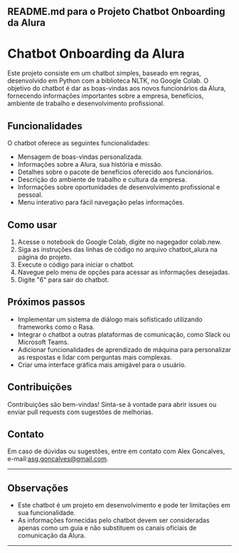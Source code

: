 ## README.md para o Projeto Chatbot Onboarding da Alura

# Chatbot Onboarding da Alura

Este projeto consiste em um chatbot simples, baseado em regras, desenvolvido em Python com a biblioteca NLTK, no Google Colab. O objetivo do chatbot é dar as boas-vindas aos novos funcionários da Alura, fornecendo informações importantes sobre a empresa, benefícios, ambiente de trabalho e desenvolvimento profissional.

## Funcionalidades

O chatbot oferece as seguintes funcionalidades:

* Mensagem de boas-vindas personalizada.
* Informações sobre a Alura, sua história e missão.
* Detalhes sobre o pacote de benefícios oferecido aos funcionários.
* Descrição do ambiente de trabalho e cultura da empresa.
* Informações sobre oportunidades de desenvolvimento profissional e pessoal.
* Menu interativo para fácil navegação pelas informações.

## Como usar

1. Acesse o notebook do Google Colab, digite no nagegador colab.new.
2. Siga as instruções das linhas de código no arquivo chatbot_alura na página do projeto.
3. Execute o código para iniciar o chatbot.
4. Navegue pelo menu de opções para acessar as informações desejadas.
5. Digite "6" para sair do chatbot.

## Próximos passos

* Implementar um sistema de diálogo mais sofisticado utilizando frameworks como o Rasa.
* Integrar o chatbot a outras plataformas de comunicação, como Slack ou Microsoft Teams.
* Adicionar funcionalidades de aprendizado de máquina para personalizar as respostas e lidar com perguntas mais complexas.
* Criar uma interface gráfica mais amigável para o usuário.

## Contribuições

Contribuições são bem-vindas! Sinta-se à vontade para abrir issues ou enviar pull requests com sugestões de melhorias.

## Contato

Em caso de dúvidas ou sugestões, entre em contato com Alex Goncalves, e-mail:asg.goncalves@gmail.com.

---

## Observações

* Este chatbot é um projeto em desenvolvimento e pode ter limitações em sua funcionalidade.
* As informações fornecidas pelo chatbot devem ser consideradas apenas como um guia e não substituem os canais oficiais de comunicação da Alura.

---
